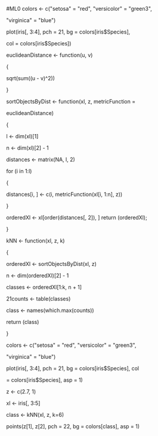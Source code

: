 #ML0
colors <- c("setosa" = "red", "versicolor" = "green3",

"virginica" = "blue")

plot(iris[, 3:4], pch = 21, bg = colors[iris$Species],

col = colors[iris$Species])

euclideanDistance <- function(u, v)

{

sqrt(sum((u - v)^2))

}

sortObjectsByDist <- function(xl, z, metricFunction =

euclideanDistance)

{

l <- dim(xl)[1]

n <- dim(xl)[2] - 1

distances <- matrix(NA, l, 2)

for (i in 1:l)

{

distances[i, ] <- c(i, metricFunction(xl[i, 1:n], z))

}

orderedXl <- xl[order(distances[, 2]), ]
return (orderedXl);

}

kNN <- function(xl, z, k)

{

orderedXl <- sortObjectsByDist(xl, z)

n <- dim(orderedXl)[2] - 1

classes <- orderedXl[1:k, n + 1]

21counts <- table(classes)

class <- names(which.max(counts))

return (class)

}

colors <- c("setosa" = "red", "versicolor" = "green3",

"virginica" = "blue")

plot(iris[, 3:4], pch = 21, bg = colors[iris$Species], col

= colors[iris$Species], asp = 1)

z <- c(2.7, 1)

xl <- iris[, 3:5]

class <- kNN(xl, z, k=6)

points(z[1], z[2], pch = 22, bg = colors[class], asp = 1)
